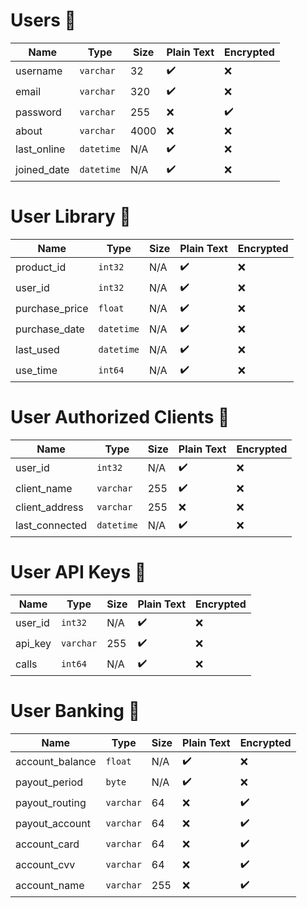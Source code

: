 ﻿# Users 👤
| Name           	| Type     	| Size 	| Plain Text | Encrypted |
|----------------	|----------	|------	| ---- | --|
| username    	| `varchar`  	| 32   	|✔️| ❌
| email       	| `varchar`  	| 320  	|✔️| ❌
| password    	| `varchar`  	| 255  	|❌| ✔️
| about       	| `varchar`  	| 4000 	|❌| ❌
| last_online 	| `datetime` 	| N/A  	|✔️| ❌
| joined_date 	| `datetime` 	| N/A  	|✔️| ❌

# User Library 🔖
| Name           	| Type     	| Size 	| Plain Text | Encrypted |
|----------------	|----------	|------	| ---- | --|
| product_id     	| `int32`    	| N/A  	|✔️| ❌
| user_id        	| `int32`    	| N/A  	|✔️| ❌
| purchase_price 	| `float`    	| N/A  	|✔️| ❌
| purchase_date  	| `datetime` 	| N/A  	|✔️| ❌
| last_used      	| `datetime` 	| N/A  	|✔️| ❌
| use_time       	| `int64`    	| N/A  	|✔️| ❌

# User Authorized Clients 💾
| Name           	| Type     	| Size 	| Plain Text | Encrypted |
|----------------	|----------	|------	| ---- | --|
| user_id        	| `int32`    	| N/A  	|✔️| ❌
| client_name    	| `varchar`  	| 255  	|✔️| ❌
| client_address 	| `varchar`  	| 255  	|❌| ❌
| last_connected 	| `datetime` 	| N/A  	|✔️| ❌

# User API Keys 🔑
| Name           	| Type     	| Size 	| Plain Text | Encrypted |
|----------------	|----------	|------	| ---- | --|
| user_id        	| `int32`    	| N/A  	|✔️| ❌
| api_key        	| `varchar`  	| 255  	|✔️| ❌
| calls          	| `int64`    	| N/A  	|✔️| ❌

# User Banking 🏦
| Name           	| Type     	| Size 	| Plain Text | Encrypted |
|----------------	|----------	|------	| ---- | --|
| account_balance | `float` | N/A | ✔️| ❌
| payout_period | `byte` | N/A | ✔️| ❌
| payout_routing | `varchar` | 64 | ❌| ✔️
| payout_account | `varchar` | 64 | ❌| ✔️
| account_card | `varchar` | 64 | ❌| ✔️
| account_cvv | `varchar` | 64 | ❌| ✔️
| account_name | `varchar` | 255 | ❌| ✔️

